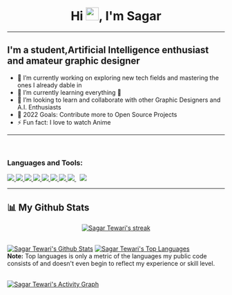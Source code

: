 

<h1 align="center">Hi <img src="https://raw.githubusercontent.com/MartinHeinz/MartinHeinz/master/wave.gif" width="30px">, I'm Sagar</h1>

---
## I'm a student,Artificial Intelligence enthusiast and amateur graphic designer

- 🔭 I’m currently working on exploring new tech fields and mastering the ones I already dable in 
- 🌱 I’m currently learning everything 🤣
- 👯 I’m looking to learn and collaborate with other Graphic Designers and A.I. Enthusiasts
- 🥅 2022 Goals: Contribute more to Open Source Projects
- ⚡ Fun fact: I love to watch Anime


---
<br />

### Languages and Tools:

<p align="left"> 
    <a href="https://www.python.org" target="_blank"> <img src="https://img.icons8.com/color/48/000000/python.png"/> </a> 
    <a href="https://www.w3schools.com/CPP/" target="_blank"> <img src="https://img.icons8.com/color/50/000000/c-plus-plus-logo.png"/> </a> 
    <a href="https://www.adobe.com/in/products/photoshop" target="_blank"> <img src="https://img.icons8.com/color/48/000000/adobe-photoshop--v1.png"/> </a> 
    <a href="https://developer.mozilla.org/en-US/docs/Web/JavaScript" target="_blank"> <img src="https://img.icons8.com/color/48/000000/javascript.png"/> </a> 
    <a href="https://www.w3.org/html/" target="_blank"> <img src="https://img.icons8.com/color/48/000000/html-5.png"/> </a> 
    <a href="https://www.w3schools.com/css/" target="_blank"> <img src="https://img.icons8.com/color/48/000000/css3.png"/> </a> 
    <a href="https://getbootstrap.com" target="_blank"> <img src="https://img.icons8.com/color/48/000000/bootstrap.png"/> </a> 
    <a style="padding-right:8px;" href="https://www.mysql.com/" target="_blank"> <img src="https://img.icons8.com/fluent/50/000000/mysql-logo.png"/> </a>  
    <a href="https://git-scm.com/" target="_blank"> <img src="https://img.icons8.com/color/48/000000/git.png"/> </a> 
</p>

---
## 📊 My Github Stats

  <p align="center">
    <a href="https://github.com/UnordinarySagarTewari/github-readme-streak-stats">
        <img title="🔥 Get streak stats for your profile at git.io/streak-stats" alt="Sagar Tewari's streak" src="https://github-readme-streak-stats.herokuapp.com/?user=UnordinarySagarTewari&theme=black-ice&hide_border=true&stroke=0000&background=060A0CD0"/>
    </a>
</p>

  <br/>
    <a href="https://github.com/UnordinarySagarTewari/github-readme-stats"><img alt="Sagar Tewari's Github Stats" src="https://github-readme-stats.vercel.app/api?username=UnordinarySagarTewari&show_icons=true&count_private=true&theme=merko&hide_border=true" /></a>
  <a href="https://github.com/UnordinarySagarTewari/github-readme-stats"><img alt="Sagar Tewari's Top Languages" src="https://github-readme-stats.vercel.app/api/top-langs/?username=UnordinarySagarTewari&langs_count=8&count_private=true&layout=compact&theme=great-gatsby&hide_border=true" /></a>
  <br/>
  <b>Note:</b> Top languages is only a metric of the languages my public code consists of and doesn't even begin to reflect my experience or skill level.


<br/>
<br/>

<a href="https://github.com/UnordinarySagarTewari/github-readme-activity-graph"><img alt="Sagar Tewari's Activity Graph" src="https://activity-graph.herokuapp.com/graph?username=UnordinarySagarTewari&bg_color=0D1117&color=5BCDEC&line=5BCDEC&point=FFFFFF&hide_border=true" /></a>

<br/>
<br/>

